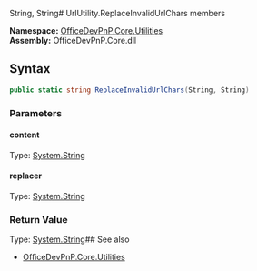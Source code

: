 String, String# UrlUtility.ReplaceInvalidUrlChars members
  

**Namespace:** [OfficeDevPnP.Core.Utilities](OfficeDevPnP.Core.Utilities.md)  
**Assembly:** OfficeDevPnP.Core.dll  
## Syntax
```C#
public static string ReplaceInvalidUrlChars(String, String)
```
### Parameters
#### content
Type: [System.String](System.String.md) 
#### 
#### replacer
Type: [System.String](System.String.md) 
#### 
### Return Value
Type: [System.String](System.String.md)## See also
- [OfficeDevPnP.Core.Utilities](OfficeDevPnP.Core.Utilities.md)

